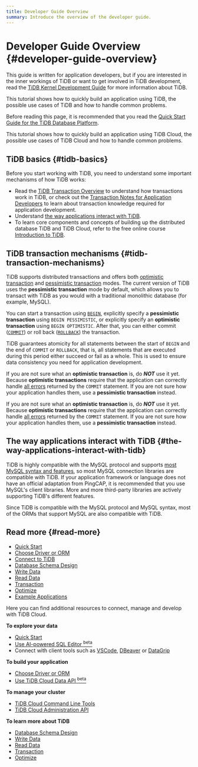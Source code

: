 ```yaml
---
title: Developer Guide Overview
summary: Introduce the overview of the developer guide.
---
```


# Developer Guide Overview {#developer-guide-overview}

This guide is written for application developers, but if you are interested in the inner workings of TiDB or want to get involved in TiDB development, read the [TiDB Kernel Development Guide](https://pingcap.github.io/tidb-dev-guide/) for more information about TiDB.

<CustomContent platform="tidb">

This tutorial shows how to quickly build an application using TiDB, the possible use cases of TiDB and how to handle common problems.

Before reading this page, it is recommended that you read the [Quick Start Guide for the TiDB Database Platform](/quick-start-with-tidb.md).

</CustomContent>

<CustomContent platform="tidb-cloud">

This tutorial shows how to quickly build an application using TiDB Cloud, the possible use cases of TiDB Cloud and how to handle common problems.

</CustomContent>

## TiDB basics {#tidb-basics}

Before you start working with TiDB, you need to understand some important mechanisms of how TiDB works:

-   Read the [TiDB Transaction Overview](/transaction-overview.md) to understand how transactions work in TiDB, or check out the [Transaction Notes for Application Developers](/develop/dev-guide-transaction-overview.md) to learn about transaction knowledge required for application development.
-   Understand [the way applications interact with TiDB](#the-way-applications-interact-with-tidb).
-   To learn core components and concepts of building up the distributed database TiDB and TiDB Cloud, refer to the free online course [Introduction to TiDB](https://eng.edu.pingcap.com/catalog/info/id:203/?utm_source=docs-dev-guide).

## TiDB transaction mechanisms {#tidb-transaction-mechanisms}

TiDB supports distributed transactions and offers both [optimistic transaction](/optimistic-transaction.md) and [pessimistic transaction](/pessimistic-transaction.md) modes. The current version of TiDB uses the **pessimistic transaction** mode by default, which allows you to transact with TiDB as you would with a traditional monolithic database (for example, MySQL).

You can start a transaction using [`BEGIN`](/sql-statements/sql-statement-begin.md), explicitly specify a **pessimistic transaction** using `BEGIN PESSIMISTIC`, or explicitly specify an **optimistic transaction** using `BEGIN OPTIMISTIC`. After that, you can either commit ([`COMMIT`](/sql-statements/sql-statement-commit.md)) or roll back ([`ROLLBACK`](/sql-statements/sql-statement-rollback.md)) the transaction.

TiDB guarantees atomicity for all statements between the start of `BEGIN` and the end of `COMMIT` or `ROLLBACK`, that is, all statements that are executed during this period either succeed or fail as a whole. This is used to ensure data consistency you need for application development.

<CustomContent platform="tidb">

If you are not sure what an **optimistic transaction** is, do ***NOT*** use it yet. Because **optimistic transactions** require that the application can correctly handle [all errors](/error-codes.md) returned by the `COMMIT` statement. If you are not sure how your application handles them, use a **pessimistic transaction** instead.

</CustomContent>

<CustomContent platform="tidb-cloud">

If you are not sure what an **optimistic transaction** is, do ***NOT*** use it yet. Because **optimistic transactions** require that the application can correctly handle [all errors](https://docs.pingcap.com/tidb/stable/error-codes) returned by the `COMMIT` statement. If you are not sure how your application handles them, use a **pessimistic transaction** instead.

</CustomContent>

## The way applications interact with TiDB {#the-way-applications-interact-with-tidb}

TiDB is highly compatible with the MySQL protocol and supports [most MySQL syntax and features](/mysql-compatibility.md), so most MySQL connection libraries are compatible with TiDB. If your application framework or language does not have an official adaptation from PingCAP, it is recommended that you use MySQL's client libraries. More and more third-party libraries are actively supporting TiDB's different features.

Since TiDB is compatible with the MySQL protocol and MySQL syntax, most of the ORMs that support MySQL are also compatible with TiDB.

## Read more {#read-more}

<CustomContent platform="tidb">

-   [Quick Start](/develop/dev-guide-build-cluster-in-cloud.md)
-   [Choose Driver or ORM](/develop/dev-guide-choose-driver-or-orm.md)
-   [Connect to TiDB](/develop/dev-guide-connect-to-tidb.md)
-   [Database Schema Design](/develop/dev-guide-schema-design-overview.md)
-   [Write Data](/develop/dev-guide-insert-data.md)
-   [Read Data](/develop/dev-guide-get-data-from-single-table.md)
-   [Transaction](/develop/dev-guide-transaction-overview.md)
-   [Optimize](/develop/dev-guide-optimize-sql-overview.md)
-   [Example Applications](/develop/dev-guide-sample-application-java-spring-boot.md)

</CustomContent>

<CustomContent platform="tidb-cloud">

Here you can find additional resources to connect, manage and develop with TiDB Cloud.

**To explore your data**

-   [Quick Start](/develop/dev-guide-build-cluster-in-cloud.md)
-   [Use AI-powered SQL Editor <sup>beta</sup>](/tidb-cloud/explore-data-with-chat2query.md)
-   Connect with client tools such as [VSCode](/develop/dev-guide-gui-vscode-sqltools.md), [DBeaver](/develop/dev-guide-gui-dbeaver.md) or [DataGrip](/develop/dev-guide-gui-datagrip.md)

**To build your application**

-   [Choose Driver or ORM](/develop/dev-guide-choose-driver-or-orm.md)
-   [Use TiDB Cloud Data API <sup>beta</sup>](/tidb-cloud/data-service-overview.md)

**To manage your cluster**

-   [TiDB Cloud Command Line Tools](/tidb-cloud/get-started-with-cli.md)
-   [TiDB Cloud Administration API](https://docs.pingcap.com/tidbcloud/api/v1beta1)

**To learn more about TiDB**

-   [Database Schema Design](/develop/dev-guide-schema-design-overview.md)
-   [Write Data](/develop/dev-guide-insert-data.md)
-   [Read Data](/develop/dev-guide-get-data-from-single-table.md)
-   [Transaction](/develop/dev-guide-transaction-overview.md)
-   [Optimize](/develop/dev-guide-optimize-sql-overview.md)

</CustomContent>
